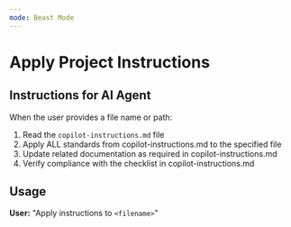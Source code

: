```yaml
---
mode: Beast Mode
---
```


# Apply Project Instructions

## Instructions for AI Agent

When the user provides a file name or path:

1. Read the `copilot-instructions.md` file
2. Apply ALL standards from copilot-instructions.md to the specified file
3. Update related documentation as required in copilot-instructions.md
4. Verify compliance with the checklist in copilot-instructions.md

## Usage

**User:** "Apply instructions to `<filename>`"
